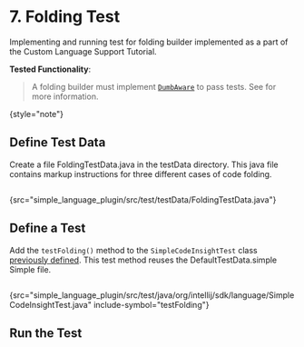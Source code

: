 <!-- Copyright 2000-2023 JetBrains s.r.o. and contributors. Use of this source code is governed by the Apache 2.0 license. -->

# 7. Folding Test

<link-summary>Implementing and running test for folding builder implemented as a part of the Custom Language Support Tutorial.</link-summary>

<tldr>

**Tested Functionality**: [](folding_builder.md)

</tldr>

<include from="tests_prerequisites.md" element-id="custom_language_testing_tutorial_header"></include>

> A folding builder must implement [`DumbAware`](%gh-ic%/platform/core-api/src/com/intellij/openapi/project/DumbAware.java) to pass tests.
> See [](folding_builder.md#define-a-folding-builder) for more information.
>
{style="note"}

## Define Test Data
Create a file <path>FoldingTestData.java</path> in the <path>testData</path> directory.
This java file contains markup instructions for three different cases of code folding.

```java
```
{src="simple_language_plugin/src/test/testData/FoldingTestData.java"}

## Define a Test
Add the `testFolding()` method to the `SimpleCodeInsightTest` class [previously defined](completion_test.md#define-a-test).
This test method reuses the <path>DefaultTestData.simple</path> Simple file.

```java
```
{src="simple_language_plugin/src/test/java/org/intellij/sdk/language/SimpleCodeInsightTest.java" include-symbol="testFolding"}


## Run the Test

<include from="custom_language_testing_snippets.md" element-id="runTests"/>

